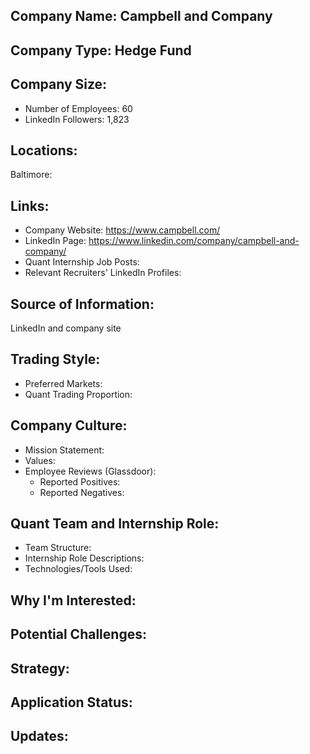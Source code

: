 ## Company Name: Campbell and Company

## Company Type: Hedge Fund

## Company Size:
- Number of Employees: 60
- LinkedIn Followers: 1,823

## Locations:
Baltimore: 

## Links:
- Company Website: https://www.campbell.com/
- LinkedIn Page: https://www.linkedin.com/company/campbell-and-company/
- Quant Internship Job Posts: 
- Relevant Recruiters' LinkedIn Profiles: 

## Source of Information:
LinkedIn and company site

## Trading Style:
- Preferred Markets: 
- Quant Trading Proportion: 

## Company Culture:
- Mission Statement: 
- Values: 
- Employee Reviews (Glassdoor): 
  - Reported Positives:
  - Reported Negatives:

## Quant Team and Internship Role:
- Team Structure: 
- Internship Role Descriptions: 
- Technologies/Tools Used: 

## Why I'm Interested:

## Potential Challenges: 

## Strategy:

## Application Status:

## Updates:
